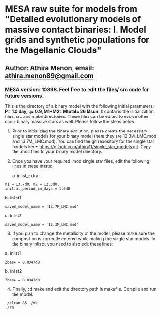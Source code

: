 # MESA raw suite for models from "Detailed evolutionary models of massive contact binaries: I. Model grids and synthetic populations for the Magellanic Clouds"
## Author: Athira Menon, email: athira.menon89@gmail.com
### **MESA version: 10398**. Feel free to edit the files/ src code for future versions. 

This is the directory of a binary model with the following initial parameters: **P= 1.0 day, q= 0.9, M1+M2= Mtotal= 26 Msun**. 
It contains the initialization files, src  and make directories. These files can be edited to evolve other close binary massive stars as well. Please follow the steps below: 

1. Prior to initializing the binary evolution, please create the necessary single star models for your binary model (here they are 12.3M_LMC.mod and 13.7M_LMC.mod). You can find the git repository for the single star models here: https://github.com/athira11/single_star_models.git. 
Copy the .mod files to your binary model directory.

2. Once you have your required .mod single star files, edit the following lines in these inlists:

   a. inlist_extra: 
  ```
  m1 = 13.7d0, m2 = 12.3d0, 
  initial_period_in_days = 1.0d0
  ```

   b.  inlist1
   ```
   saved_model_name = '13.7M_LMC.mod'
   ```
   c.  inlist2
   ```
   saved_model_name = '12.3M_LMC.mod'
   ```
 
 3. If you plan to change the metallicity of the model, please make sure the composition is correctly entered while making the single star models. In the binary inlists, you need to also edit these lines: 

   a.  inlist1
   ```
   Zbase = 0.0047d0
   ```
   b.  inlist2
   ```
   Zbase = 0.0047d0
   ```   
   
  4. Finally, cd make and edit the directory path in makefile. Compile and run the model. 
```
./clean && ./mk
./rn
```
